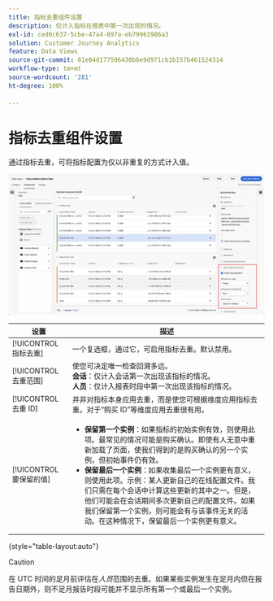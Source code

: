 ```yaml
---
title: 指标去重组件设置
description: 仅计入指标在报表中第一次出现的情况。
exl-id: ced0c637-5cbe-47a4-897a-eb79961986a3
solution: Customer Journey Analytics
feature: Data Views
source-git-commit: 81e04d177596430b6e9d971cb1b157b461524314
workflow-type: tm+mt
source-wordcount: '281'
ht-degree: 100%

---
```


# 指标去重组件设置

通过指标去重，可将指标配置为仅以非重复的方式计入值。

![指标去重](../assets/metric-deduplication.png)

| 设置 | 描述 |
| --- | --- |
| [!UICONTROL 指标去重] | 一个复选框，通过它，可启用指标去重。默认禁用。 |
| [!UICONTROL 去重范围] | 使您可决定唯一检查回溯多远。<br>**会话**：仅计入会话第一次出现该指标的情况。<br>**人员**：仅计入报表时段中第一次出现该指标的情况。 |
| [!UICONTROL 去重 ID] | 并非对指标本身应用去重，而是使您可根据维度应用指标去重。对于“购买 ID”等维度应用去重很有用。 |
| [!UICONTROL 要保留的值] | <ul><li>**保留第一个实例**：如果指标的初始实例有效，则使用此项。最常见的情况可能是购买确认。即使有人无意中重新加载了页面，使我们得到的是购买确认的另一个实例，但初始事件仍有效。</li><li>**保留最后一个实例**：如果收集最后一个实例更有意义，则使用此项。示例：某人更新自己的在线配置文件。我们只需在每个会话中计算这些更新的其中之一。但是，他们可能会在会话期间多次更新自己的配置文件。如果我们保留第一个实例，则可能会有与该事件无关的活动。在这种情况下，保留最后一个实例更有意义。</li></ul> |

{style="table-layout:auto"}

>[!CAUTION]
>
>在 UTC 时间的足月前评估在&#x200B;_人员_&#x200B;范围的去重。如果某些实例发生在足月内但在报告日期外，则不足月报告时段可能并不显示所有第一个或最后一个实例。
